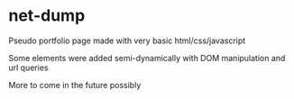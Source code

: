# net-dump

Pseudo portfolio page made with very basic html/css/javascript

Some elements were added semi-dynamically with DOM manipulation and url queries

More to come in the future possibly
